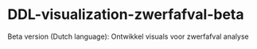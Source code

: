 # DDL-visualization-zwerfafval-beta
Beta version (Dutch language): Ontwikkel visuals voor zwerfafval analyse
